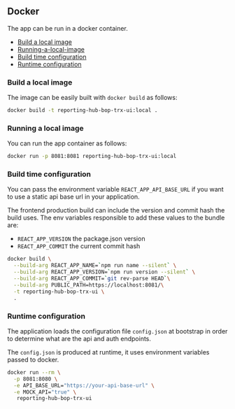 ## Docker

The app can be run in a docker container.

- [Build a local image](build-a-local-image)
- [Running-a-local-image](running-a-local-image)
- [Build time configuration](build-time-configuration)
- [Runtime configuration](runtime-configuration)

### Build a local image

The image can be easily built with `docker build` as follows:

```bash
docker build -t reporting-hub-bop-trx-ui:local .
```

### Running a local image

You can run the app container as follows:

```bash
docker run -p 8081:8081 reporting-hub-bop-trx-ui:local
```

### Build time configuration

You can pass the environment variable `REACT_APP_API_BASE_URL` if you want to use a static api base url in your application.

The frontend production build can include the version and commit hash the build uses.
The env variables responsible to add these values to the bundle are:

- `REACT_APP_VERSION` the package.json version
- `REACT_APP_COMMIT` the current commit hash

```bash
docker build \
  --build-arg REACT_APP_NAME=`npm run name --silent` \
  --build-arg REACT_APP_VERSION=`npm run version --silent` \
  --build-arg REACT_APP_COMMIT=`git rev-parse HEAD`\
  --build-arg PUBLIC_PATH=https://localhost:8081/\
  -t reporting-hub-bop-trx-ui \
  .
```

### Runtime configuration

The application loads the configuration file `config.json` at bootstrap in order to determine what are the api and auth endpoints.

The `config.json` is produced at runtime, it uses environment variables passed to docker.

```bash
docker run --rm \
  -p 8081:8080 \
  -e API_BASE_URL="https://your-api-base-url" \
  -e MOCK_API="true" \
   reporting-hub-bop-trx-ui
```
